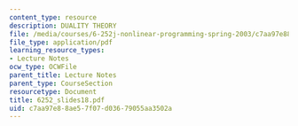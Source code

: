 ```yaml
---
content_type: resource
description: DUALITY THEORY
file: /media/courses/6-252j-nonlinear-programming-spring-2003/c7aa97e88ae57f07d03679055aa3502a_6252_slides18.pdf
file_type: application/pdf
learning_resource_types:
- Lecture Notes
ocw_type: OCWFile
parent_title: Lecture Notes
parent_type: CourseSection
resourcetype: Document
title: 6252_slides18.pdf
uid: c7aa97e8-8ae5-7f07-d036-79055aa3502a
---
```

